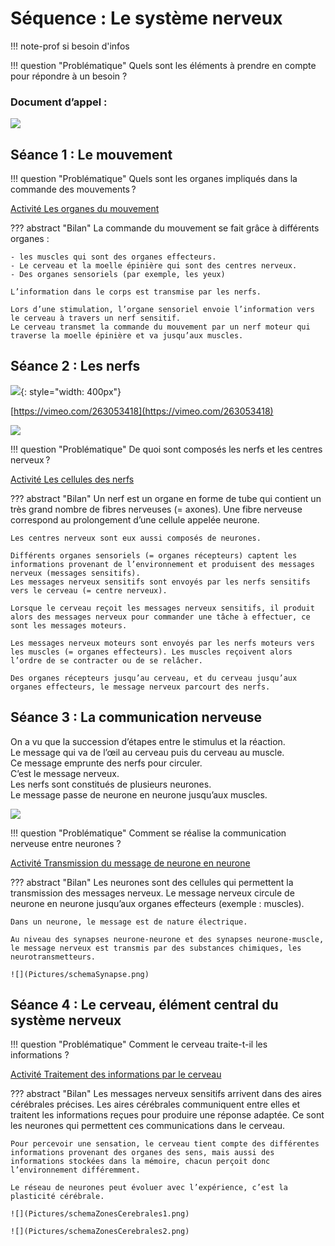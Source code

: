 # Séquence : Le système nerveux

!!! note-prof
    si besoin d'infos


!!! question "Problématique"
    Quels sont les éléments à prendre en compte pour répondre à un besoin ?

    
### Document d’appel :
![](Pictures/footballeurFrappeBalle.png)


## Séance 1 : Le mouvement

!!! question "Problématique"
    Quels sont les organes impliqués dans la commande des mouvements ?

[Activité Les organes du mouvement](../organesMvt)




??? abstract "Bilan"
    La commande du mouvement se fait grâce à différents organes :
    
    - les muscles qui sont des organes effecteurs.
    - Le cerveau et la moelle épinière qui sont des centres nerveux.
    - Des organes sensoriels (par exemple, les yeux)
    
    L’information dans le corps est transmise par les nerfs.
    
    Lors d’une stimulation, l’organe sensoriel envoie l’information vers le cerveau à travers un nerf sensitif.
    Le cerveau transmet la commande du mouvement par un nerf moteur qui traverse la moelle épinière et va jusqu’aux muscles.




## Séance 2 : Les nerfs

![](Pictures/systNervGrenouille.jpg){: style="width: 400px"}

[https://vimeo.com/263053418](https://vimeo.com/263053418)

![](Pictures/dessiSystNerveux.png)

!!! question "Problématique"
    De quoi sont composés les nerfs et les centres nerveux ?



[Activité Les cellules des nerfs](../nerfs)




??? abstract "Bilan"
    Un nerf est un organe en forme de tube qui contient un très grand nombre de fibres nerveuses (= axones).
    Une fibre nerveuse correspond au prolongement d’une cellule appelée neurone.

    Les centres nerveux sont eux aussi composés de neurones.

    Différents organes sensoriels (= organes récepteurs) captent les informations provenant de l’environnement et produisent des messages nerveux (messages sensitifs).
    Les messages nerveux sensitifs sont envoyés par les nerfs sensitifs vers le cerveau (= centre nerveux).

    Lorsque le cerveau reçoit les messages nerveux sensitifs, il produit alors des messages nerveux pour commander une tâche à effectuer, ce sont les messages moteurs.

    Les messages nerveux moteurs sont envoyés par les nerfs moteurs vers les muscles (= organes effecteurs). Les muscles reçoivent alors l’ordre de se contracter ou de se relâcher.

    Des organes récepteurs jusqu’au cerveau, et du cerveau jusqu’aux organes effecteurs, le message nerveux parcourt des nerfs.

## Séance 3 : La communication nerveuse

On a vu que la succession d’étapes entre le stimulus et la réaction.   
Le message qui va de l’œil au cerveau puis du cerveau au muscle.  
Ce message emprunte des nerfs pour circuler.  
C’est le message nerveux.  
Les nerfs sont constitués de plusieurs neurones.  
Le message passe de neurone en neurone jusqu’aux muscles.

![](Pictures/schemaCommNerveuse.png)

!!! question "Problématique"
    Comment se réalise la communication nerveuse entre neurones ?



[Activité Transmission du message de neurone en neurone](../commNerveuse)




??? abstract "Bilan"
    Les neurones sont des cellules qui permettent la transmission des messages nerveux.
    Le message nerveux circule de neurone en neurone jusqu’aux organes effecteurs (exemple : muscles).

    Dans un neurone, le message est de nature électrique.

    Au niveau des synapses neurone-neurone et des synapses neurone-muscle, le message nerveux est transmis par des substances chimiques, les neurotransmetteurs.

    ![](Pictures/schemaSynapse.png)

## Séance 4 : Le cerveau, élément central du système nerveux


!!! question "Problématique"
    Comment le cerveau traite-t-il les informations ?



[Activité Traitement des informations par le cerveau](../cerveauInfos)




??? abstract "Bilan"
    Les messages nerveux sensitifs arrivent dans des aires cérébrales précises. Les aires cérébrales communiquent entre elles et traitent les informations reçues pour produire une réponse adaptée. Ce sont les neurones qui permettent ces communications dans le cerveau.

    Pour percevoir une sensation, le cerveau tient compte des différentes informations provenant des organes des sens, mais aussi des informations stockées dans la mémoire, chacun perçoit donc l’environnement différemment.

    Le réseau de neurones peut évoluer avec l’expérience, c’est la plasticité cérébrale.

    ![](Pictures/schemaZonesCerebrales1.png)

    ![](Pictures/schemaZonesCerebrales2.png)